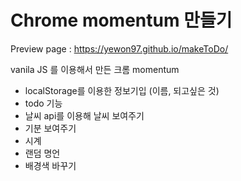 # Chrome momentum 만들기

Preview page : https://yewon97.github.io/makeToDo/


vanila JS 를 이용해서 만든 크롬 momentum
- localStorage를 이용한 정보기입 (이름, 되고싶은 것)
- todo 기능
- 날씨 api를 이용해 날씨 보여주기
- 기분 보여주기
- 시계
- 랜덤 명언
- 배경색 바꾸기
